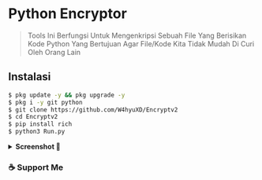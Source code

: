 # Python Encryptor
> Tools Ini Berfungsi Untuk Mengenkripsi Sebuah File Yang Berisikan Kode Python Yang Bertujuan Agar File/Kode Kita Tidak Mudah Di Curi Oleh Orang Lain

## Instalasi
```bash
$ pkg update -y && pkg upgrade -y
$ pkg i -y git python
$ git clone https://github.com/W4hyuXD/Encryptv2
$ cd Encryptv2
$ pip install rich
$ python3 Run.py
```

<details >
<summary><strong>Screenshot 📸</strong></summary>
  
  ![Image](https://github.com/user-attachments/assets/5fd494e2-e493-4e89-9537-55627472c087)
  
  ![Image](https://github.com/user-attachments/assets/8854d62b-ef6f-42b9-ad5a-0293770f1639)
</details>

### ☕ Support Me
